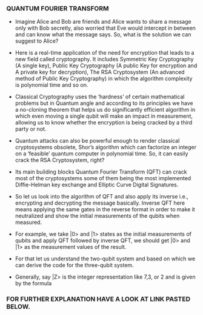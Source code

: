 
### QUANTUM FOURIER TRANSFORM

- Imagine Alice and Bob are friends and Alice wants to share a message only with Bob secretly, also worried that Eve would intercept in between and can know what the message says. So, what is the solution we can suggest to Alice?

-  Here is a real-time application of the need for encryption that leads to a new field called cryptography. It includes Symmetric Key Cryptography (A single key), Public Key Cryptography (A public Key for encryption and A private key for decryption), The RSA Cryptosystem (An advanced method of Public Key Cryptography) in which the algorithm complexity is polynomial time and so on.

- Classical Cryptography uses the ‘hardness’ of certain mathematical problems but in Quantum angle and according to its principles we have a no-cloning theorem that helps us do significantly efficient algorithm in which even moving a single qubit will make an impact in measurement, allowing us to know whether the encryption is being cracked by a third party or not.

- Quantum attacks can also be powerful enough to render classical cryptosystems obsolete, Shor’s algorithm which can factorize an integer on a ‘feasible’ quantum computer in polynomial time. So, it can easily crack the RSA Cryptosystem, right?

- Its main building blocks Quantum Fourier Transform (QFT) can crack most of the cryptosystems some of them being the most implemented Diffie-Helman key exchange and Elliptic Curve Digital Signatures.

- So let us look into the algorithm of QFT and also apply its inverse i.e., encrypting and decrypting the message basically. Inverse QFT here means applying the same gates in the reverse format in order to make it neutralized and show the initial measurements of the qubits when measured.

- For example, we take |0> and |1> states as the initial measurements of qubits and apply QFT followed by inverse QFT, we should get |0> and |1> as the measurement values of the result. 

- For that let us understand the two-qubit system and based on which we can derive the code for the three-qubit system.

- Generally, say |Z> is the integer representation like 7,3, or 2 and is given by the formula

### FOR FURTHER EXPLANATION HAVE A LOOK AT LINK  PASTED BELOW.
